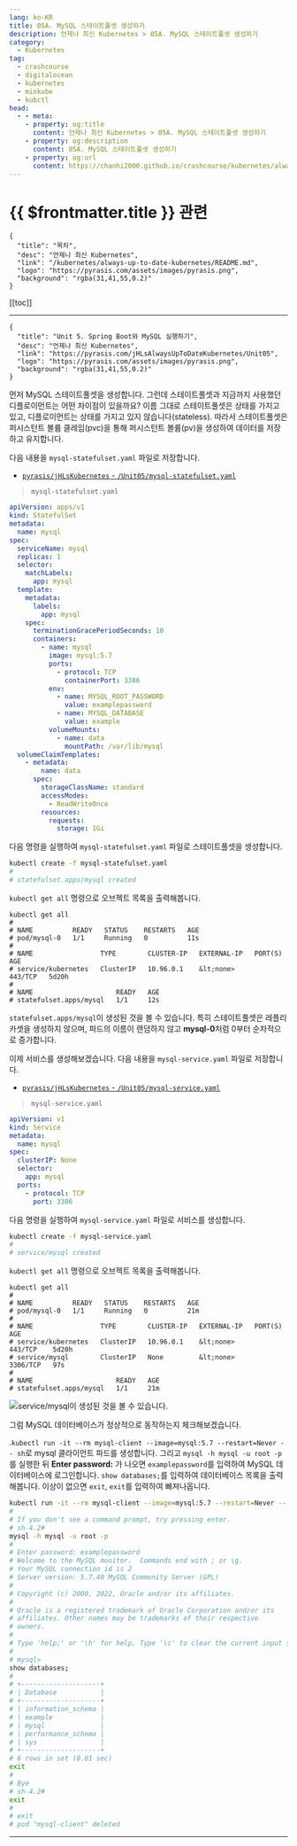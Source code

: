 ```yaml
---
lang: ko-KR
title: 05A. MySQL 스테이트풀셋 생성하기
description: 언제나 최신 Kubernetes > 05A. MySQL 스테이트풀셋 생성하기
category:
  - Kubernetes
tag:
  - crashcourse
  - digitalocean
  - kubernetes
  - minkube
  - kubctl
head:
  - - meta:
    - property: og:title
      content: 언제나 최신 Kubernetes > 05A. MySQL 스테이트풀셋 생성하기
    - property: og:description
      content: 05A. MySQL 스테이트풀셋 생성하기
    - property: og:url
      content: https://chanhi2000.github.io/crashcourse/kubernetes/always-up-to-date-kubernetes/05A.html
---
```


# {{ $frontmatter.title }} 관련

```component VPCard
{
  "title": "목차",
  "desc": "언제나 최신 Kubernetes",
  "link": "/kubernetes/always-up-to-date-kubernetes/README.md",
  "logo": "https://pyrasis.com/assets/images/pyrasis.png",
  "background": "rgba(31,41,55,0.2)"
}
```

[[toc]]

---

```component VPCard
{
  "title": "Unit 5. Spring Boot와 MySQL 실행하기",
  "desc": "언제나 최신 Kubernetes",
  "link": "https://pyrasis.com/jHLsAlwaysUpToDateKubernetes/Unit05",
  "logo": "https://pyrasis.com/assets/images/pyrasis.png",
  "background": "rgba(31,41,55,0.2)"
}
```

먼저 MySQL 스테이트풀셋을 생성합니다. 그런데 스테이트풀셋과 지금까지 사용했던 디플로이먼트는 어떤 차이점이 있을까요? 이름 그대로 스테이트풀셋은 상태를 가지고 있고, 디플로이먼트는 상태를 가지고 있지 않습니다(stateless). 따라서 스테이트풀셋은 퍼시스턴트 볼륨 클레임(pvc)을 통해 퍼시스턴트 볼륨(pv)을 생성하여 데이터를 저장하고 유지합니다.

다음 내용을 <FontIcon icon="iconfont icon-yaml"/>`mysql-statefulset.yaml` 파일로 저장합니다.

- [<FontIcon icon="iconfont icon-github"/>`pyrasis/jHLsKubernetes` - `/Unit05/`<FontIcon icon="iconfont icon-yaml"/>`mysql-statefulset.yaml`](https://github.com/pyrasis/jHLsKubernetes/blob/main/Unit05/mysql-statefulset.yaml)

> <FontIcon icon="iconfont icon-yaml"/>`mysql-statefulset.yaml`

```yaml
apiVersion: apps/v1
kind: StatefulSet
metadata:
  name: mysql
spec:
  serviceName: mysql
  replicas: 1
  selector:
    matchLabels:
      app: mysql
  template:
    metadata:
      labels:
        app: mysql
    spec:
      terminationGracePeriodSeconds: 10
      containers:
        - name: mysql
          image: mysql:5.7
          ports:
            - protocol: TCP
              containerPort: 3306
          env:
            - name: MYSQL_ROOT_PASSWORD
              value: examplepassword
            - name: MYSQL_DATABASE
              value: example
          volumeMounts:
            - name: data
              mountPath: /var/lib/mysql
  volumeClaimTemplates:
    - metadata:
        name: data
      spec:
        storageClassName: standard
        accessModes:
          - ReadWriteOnce
        resources:
          requests:
            storage: 1Gi
```

다음 명령을 실행하여 <FontIcon icon="iconfont icon-yaml"/>`mysql-statefulset.yaml` 파일로 스테이트풀셋을 생성합니다.

```sh
kubectl create -f mysql-statefulset.yaml
#
# statefulset.apps/mysql created
```

<FontIcon icon="fas fa-terminal"/>`kubectl get all` 명령으로 오브젝트 목록을 출력해봅니다.

```sh{4,10}
kubectl get all
#
# NAME          READY   STATUS    RESTARTS   AGE
# pod/mysql-0   1/1     Running   0          11s
# 
# NAME                 TYPE        CLUSTER-IP   EXTERNAL-IP   PORT(S)   AGE
# service/kubernetes   ClusterIP   10.96.0.1    &lt;none>        443/TCP   5d20h
# 
# NAME                     READY   AGE
# statefulset.apps/mysql   1/1     12s
```

`statefulset.apps/mysql`이 생성된 것을 볼 수 있습니다. 특히 스테이트풀셋은 레플리카셋을 생성하지 않으며, 파드의 이름이 랜덤하지 않고 **mysql-0**처럼 0부터 순차적으로 증가합니다.

이제 서비스를 생성해보겠습니다. 다음 내용을 <FontIcon icon="iconfont icon-yaml"/>`mysql-service.yaml` 파일로 저장합니다.

- [<FontIcon icon="iconfont icon-github"/>`pyrasis/jHLsKubernetes` - `/Unit05/`<FontIcon icon="iconfont icon-yaml"/>`mysql-service.yaml`](https://github.com/pyrasis/jHLsKubernetes/blob/main/Unit05/mysql-service.yaml)

> <FontIcon icon="iconfont icon-yaml"/>`mysql-service.yaml`

```yaml
apiVersion: v1
kind: Service
metadata:
  name: mysql
spec:
  clusterIP: None
  selector:
    app: mysql
  ports:
    - protocol: TCP
      port: 3306
```

다음 명령을 실행하여 <FontIcon icon="iconfont icon-yaml"/>`mysql-service.yaml` 파일로 서비스를 생성합니다.

```sh
kubectl create -f mysql-service.yaml
#
# service/mysql created
```

<FontIcon icon="fas fa-terminal"/>`kubectl get all` 명령으로 오브젝트 목록을 출력해봅니다.

```sh{8}
kubectl get all
#
# NAME          READY   STATUS    RESTARTS   AGE
# pod/mysql-0   1/1     Running   0          21m
# 
# NAME                 TYPE        CLUSTER-IP   EXTERNAL-IP   PORT(S)    AGE
# service/kubernetes   ClusterIP   10.96.0.1    &lt;none>        443/TCP    5d20h
# service/mysql        ClusterIP   None         &lt;none>        3306/TCP   97s
# 
# NAME                     READY   AGE
# statefulset.apps/mysql   1/1     21m
```

![<FontIcon icon="fas fa-dharmachakra"/>`service/mysql`이 생성된 것을 볼 수 있습니다.](https://pyrasis.com/assets/images/jHLsAlwaysUpToDateKubernetes/Unit05/1.png)

그럼 MySQL 데이터베이스가 정상적으로 동작하는지 체크해보겠습니다.

.<FontIcon icon="fas fa-terminal"/>`kubectl run -it --rm mysql-client --image=mysql:5.7 --restart=Never -- sh`로 mysql 클라이언트 파드를 생성합니다. 그리고 <FontIcon icon="fas fa-terminal"/>`mysql -h mysql -u root -p`를 실행한 뒤 **Enter password:** 가 나오면 `examplepassword`를 입력하여 <FontIcon icon="iconfont icon-mysql"/>MySQL 데이터베이스에 로그인합니다. `show databases;`를 입력하여 데이터베이스 목록을 출력해봅니다. 이상이 없으면 `exit`, `exit`를 입력하여 빠져나옵니다.

```sh
kubectl run -it --rm mysql-client --image=mysql:5.7 --restart=Never -- sh
#
# If you don't see a command prompt, try pressing enter.
# sh-4.2# 
mysql -h mysql -u root -p
#
# Enter password: examplepassword
# Welcome to the MySQL monitor.  Commands end with ; or \g.
# Your MySQL connection id is 2
# Server version: 5.7.40 MySQL Community Server (GPL)
# 
# Copyright (c) 2000, 2022, Oracle and/or its affiliates.
# 
# Oracle is a registered trademark of Oracle Corporation and/or its
# affiliates. Other names may be trademarks of their respective
# owners.
# 
# Type 'help;' or '\h' for help. Type '\c' to clear the current input statement.
# 
# mysql>
show databases;
#
# +--------------------+
# | Database           |
# +--------------------+
# | information_schema |
# | example            |
# | mysql              |
# | performance_schema |
# | sys                |
# +--------------------+
# 6 rows in set (0.01 sec)
exit
#
# Bye
# sh-4.2# 
exit
# 
# exit
# pod "mysql-client" deleted
```

---

<TagLinks />